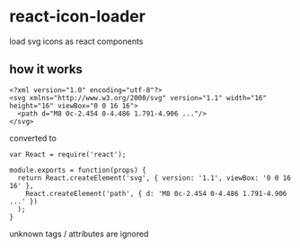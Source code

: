 # react-icon-loader
load svg icons as react components

## how it works

    <?xml version="1.0" encoding="utf-8"?>
    <svg xmlns="http://www.w3.org/2000/svg" version="1.1" width="16" height="16" viewBox="0 0 16 16">
      <path d="M8 0c-2.454 0-4.486 1.791-4.906 ..."/>
    </svg>

converted to

    var React = require('react');

    module.exports = function(props) {
      return React.createElement('svg', { version: '1.1', viewBox: '0 0 16 16' },
        React.createElement('path', { d: 'M8 0c-2.454 0-4.486 1.791-4.906 ...' })
      );
    }

unknown tags / attributes are ignored

